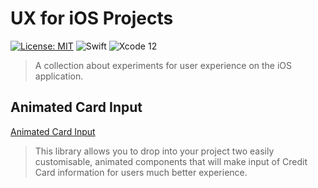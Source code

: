 # UX for iOS Projects

[![License: MIT](https://img.shields.io/badge/License-MIT-yellow.svg)](https://opensource.org/licenses/MIT)
![Swift](https://img.shields.io/badge/Language-Swift-orange)
![Xcode 12](https://img.shields.io/badge/IDE-Xcode%2012-blue)

> A collection about experiments for user experience on the iOS application.

## Animated Card Input

[Animated Card Input](https://github.com/netguru/AnimatedCardInput)

> This library allows you to drop into your project two easily customisable, animated components that will make input of Credit Card information for users much better experience.
